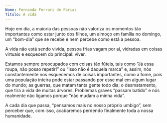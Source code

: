 ```yaml
---
Nome: Fernanda Ferrari de Farias
Titulo: A vida
---
```


Hoje em dia, a maioria das pessoas não valoriza os momentos tão importantes como estar junto dos filhos, um almoço em família no domingo, um “bom-dia” que se recebe e nem percebe como está a pessoa.

A vida não está sendo vivida, pessoa frias vagam por aí, vidradas em coisas virtuais e esquecem do principal: viver.

Estamos sempre preocupados com coisas tão fúteis, tais como “Já essa roupa, não posso repetir!” ou “Isso não é daquela marca” e, assim, nós constantemente nos esquecemos de coisas importantes, como a fome, pois uma população inteira pode estar passando por esse mal em algum lugar do mundo; as guerras, que matam tanta gente todo dia; o desmatamento, que tira a vida de muitas árvores. Problemas graves “passam batido” e nós realmente não ligamos porque “não mudam a minha vida”.

A cada dia que passa,  “pensamos mais no nosso próprio umbigo”, sem perceber que, com isso, acabaremos perdendo finalmente toda a nossa humanidade.


